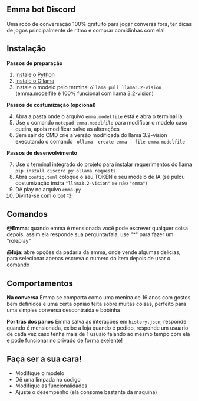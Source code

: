 ## Emma bot Discord
Uma robo de conversação 100% gratuito para jogar conversa fora, ter dicas de jogos principalmente de ritmo e comprar comidinhas com ela!

## Instalação

**Passos de preparação**

1. [Instale o Python](https://www.python.org/downloads/)
2. [Instale o Ollama](https://ollama.com/download/)
3. Instale o modelo pelo terminal `ollama pull llama3.2-vision` (emma.modelfile é 100% funcional com llama 3.2-vision)

**Passos de costumização (opcional)**

4. Abra a pasta onde o arquivo `emma.modelfile` está e abra o terminal lá
5. Use o comando `notepad emma.modelfile` para modificar o modelo caso queira, apois modificar salve as alterações
6. Sem sair do CMD crie a versão modificada do llama 3.2-vision executando o comando ` ollama  create emma --file emma.modelfile`

**Passos de desenvolvimento**

7. Use o terminal integrado do projeto para instalar requerimentos do llama `pip install discord.py ollama requests`
8. Abra `config.toml` coloque o seu TOKEN e seu modelo de IA (se pulou costumização insira `"llama3.2-vision"` se não `"emma"`)
9. Dê play no arquivo `emma.py`
10. Divirta-se com o bot :3!

## Comandos

**@Emma**: quando emma é mensionada você pode escrever qualquer coisa depois, assim ela responde sua pergunta/fala, use "*" para fazer um "roleplay"

**@loja**: abre opções da padaria da emma, onde vende algumas delicias, para selecionar apenas escreva o numero do item depois de usar o comando

## Comportamentos

**Na conversa**
Emma se comporta como uma menina de 16 anos com gostos bem definidos e uma certa opnião feita sobre muitas coisas, perfeito para uma simples conversa descontraida e bobinha

**Por trás dos panos**
Emma salva as interações em `history.json`, responde quando é mensionada, exibe a loja quando é pedido, responde um usuario de cada vez caso tenha mais de 1 usuaio falando ao mesmo tempo com ela e pode funcionar no privado de forma exelente! 

## Faça ser a sua cara!
- Modifique o modelo
- Dê uma limpada no codigo
- Modifique as funcionalidades
- Ajuste o desempenho (ela consome bastante da maquina)
